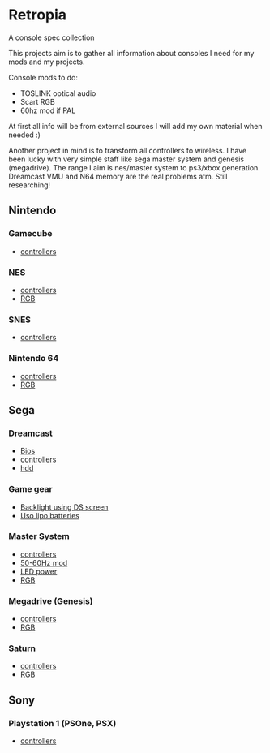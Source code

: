 # Retropia

A console spec collection

This projects aim is to gather all information about consoles I need for my
mods and my projects.

Console mods to do:
* TOSLINK optical audio
* Scart RGB
* 60hz mod if PAL

At first all info will be from external sources I will add my own material
when needed :)

Another project in mind is to transform all controllers to wireless.
I have been lucky with very simple staff like sega master system and genesis
(megadrive). The range I aim is nes/master system to ps3/xbox generation.
Dreamcast VMU and N64 memory are the real problems atm. Still researching!


## Nintendo

### Gamecube

* [controllers](nintendo/gamecube/controllers.md)

### NES

* [controllers](nintendo/nes/controllers.md)
* [RGB](nintendo/nes/rgb.md)

### SNES

* [controllers](nintendo/super-nintendo/controllers.md)

### Nintendo 64

* [controllers](nintendo/nintendo-64/controllers.md)
* [RGB](nintendo/nintendo-64/rgb.md)

## Sega

### Dreamcast

* [Bios](sega/dreamcast/bios.md)
* [controllers](sega/dreamcast/controllers.md)
* [hdd](sega/dreamcast/hdd.md)

### Game gear

* [Backlight using DS screen](sega/game-gear/ds-backlight.md)
* [Uso lipo batteries](sega/game-gear/li-po-batteries.md)

### Master System

* [controllers](sega/master-system/controllers.md)
* [50-60Hz mod](sega/master-system/master-system-2/master-system-2-50-60-hz.md)
* [LED power](sega/master-system/master-system-2/master-system-2-led-power.md)
* [RGB](sega/master-system/master-system-2/master-system-2-rgb.md)

### Megadrive (Genesis)

* [controllers](sega/megadrive/controllers.md)
* [RGB](sega/megadrive/rgb.md)

### Saturn

* [controllers](sega/saturn/controllers.md)
* [RGB](sega/saturn/rgb.md)

## Sony

### Playstation 1 (PSOne, PSX)

* [controllers](sony/psx/controllers.md)
